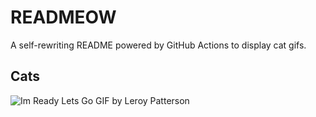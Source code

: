 # READMEOW

A self-rewriting README powered by GitHub Actions to display cat gifs.

## Cats

![Im Ready Lets Go GIF by Leroy Patterson](https://media3.giphy.com/media/CjmvTCZf2U3p09Cn0h/200.gif?cid=9acd02da1tqaxignutwcx7ybmejgcf9obbtxh96zkh1sfsm3&ep=v1_gifs_search&rid=200.gif&ct=g)

